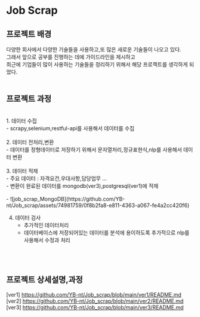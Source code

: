 # Job Scrap

## 프로젝트 배경
다양한 회사에서 다양한 기술들을 사용하고,또 많은 새로운 기술들이 나오고 있다. 
<br>
그래서 앞으로 공부를 진행하는 데에 가이드라인을 제시하고
<br>
최근에 기업들이 많이 사용하는 기술들을 정리하기 위해서 해당 프로젝트를 생각하게 되었다. 
<br><br>

## 프로젝트 과정 
<br>
1. 데이터 수집 <br>
   - scrapy,selenium,restful-api를 사용해서 데이터를 수집<br><br>
2. 데이터 전처리,변환<br>
   - 데이터를 정형데이터로 저장하기 위해서 문자열처리,정규표현식,nlp를 사용해서 데이터 변환<br><br>
3. 데이터 적제<br>
    - 주요 데이터 : 자격요건,우대사항,담당업무 ...<br>
    - 변환이 완료된 데이터를 mongodb(ver3),postgresql(ver1)에 적제<br><br>
    - ![job_scrap_MongoDB](https://github.com/YB-nt/Job_scrap/assets/74981759/0f8b2fa8-e811-4363-a067-fe4a2cc420f6)
    
4. 데이터 검사<br>
    - 추가적인 데이터처리<br>
    - 데이터베이스에 저장되어있는 데이터를 분석에 용이하도록 추가적으로 nlp를 사용해서 수정과 처리<br>
<br><br><br>

## 프로젝트 상세설명,과정 
[ver1] https://github.com/YB-nt/Job_scrap/blob/main/ver1/README.md<br>
[ver2] https://github.com/YB-nt/Job_scrap/blob/main/ver2/README.md<br>
[ver3] https://github.com/YB-nt/Job_scrap/blob/main/ver3/README.md<br>


